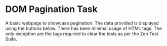 # DOM Pagination Task

A basic webpage to showcase pagination. The data provided is displayed using the buttons below. There has been minimal usage of HTML tags.
The only exception are the tags required to clear the tests as per the Zen Test Suite.
